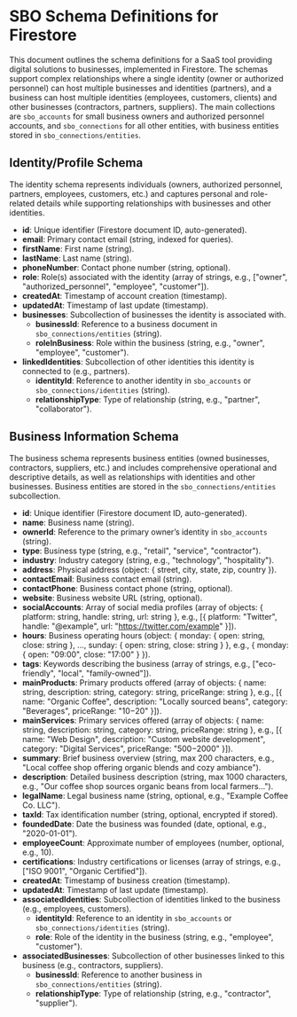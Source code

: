 # SBO Schema Definitions for Firestore

This document outlines the schema definitions for a SaaS tool providing digital solutions to businesses, implemented in Firestore. The schemas support complex relationships where a single identity (owner or authorized personnel) can host multiple businesses and identities (partners), and a business can host multiple identities (employees, customers, clients) and other businesses (contractors, partners, suppliers). The main collections are `sbo_accounts` for small business owners and authorized personnel accounts, and `sbo_connections` for all other entities, with business entities stored in `sbo_connections/entities`.

## Identity/Profile Schema
The identity schema represents individuals (owners, authorized personnel, partners, employees, customers, etc.) and captures personal and role-related details while supporting relationships with businesses and other identities.

- **id**: Unique identifier (Firestore document ID, auto-generated).
- **email**: Primary contact email (string, indexed for queries).
- **firstName**: First name (string).
- **lastName**: Last name (string).
- **phoneNumber**: Contact phone number (string, optional).
- **role**: Role(s) associated with the identity (array of strings, e.g., ["owner", "authorized_personnel", "employee", "customer"]).
- **createdAt**: Timestamp of account creation (timestamp).
- **updatedAt**: Timestamp of last update (timestamp).
- **businesses**: Subcollection of businesses the identity is associated with.
  - **businessId**: Reference to a business document in `sbo_connections/entities` (string).
  - **roleInBusiness**: Role within the business (string, e.g., "owner", "employee", "customer").
- **linkedIdentities**: Subcollection of other identities this identity is connected to (e.g., partners).
  - **identityId**: Reference to another identity in `sbo_accounts` or `sbo_connections/identities` (string).
  - **relationshipType**: Type of relationship (string, e.g., "partner", "collaborator").

## Business Information Schema
The business schema represents business entities (owned businesses, contractors, suppliers, etc.) and includes comprehensive operational and descriptive details, as well as relationships with identities and other businesses. Business entities are stored in the `sbo_connections/entities` subcollection.

- **id**: Unique identifier (Firestore document ID, auto-generated).
- **name**: Business name (string).
- **ownerId**: Reference to the primary owner’s identity in `sbo_accounts` (string).
- **type**: Business type (string, e.g., "retail", "service", "contractor").
- **industry**: Industry category (string, e.g., "technology", "hospitality").
- **address**: Physical address (object: { street, city, state, zip, country }).
- **contactEmail**: Business contact email (string).
- **contactPhone**: Business contact phone (string, optional).
- **website**: Business website URL (string, optional).
- **socialAccounts**: Array of social media profiles (array of objects: { platform: string, handle: string, url: string }, e.g., [{ platform: "Twitter", handle: "@example", url: "https://twitter.com/example" }]).
- **hours**: Business operating hours (object: { monday: { open: string, close: string }, ..., sunday: { open: string, close: string } }, e.g., { monday: { open: "09:00", close: "17:00" } }).
- **tags**: Keywords describing the business (array of strings, e.g., ["eco-friendly", "local", "family-owned"]).
- **mainProducts**: Primary products offered (array of objects: { name: string, description: string, category: string, priceRange: string }, e.g., [{ name: "Organic Coffee", description: "Locally sourced beans", category: "Beverages", priceRange: "$10-$20" }]).
- **mainServices**: Primary services offered (array of objects: { name: string, description: string, category: string, priceRange: string }, e.g., [{ name: "Web Design", description: "Custom website development", category: "Digital Services", priceRange: "$500-$2000" }]).
- **summary**: Brief business overview (string, max 200 characters, e.g., "Local coffee shop offering organic blends and cozy ambiance").
- **description**: Detailed business description (string, max 1000 characters, e.g., "Our coffee shop sources organic beans from local farmers...").
- **legalName**: Legal business name (string, optional, e.g., "Example Coffee Co. LLC").
- **taxId**: Tax identification number (string, optional, encrypted if stored).
- **foundedDate**: Date the business was founded (date, optional, e.g., "2020-01-01").
- **employeeCount**: Approximate number of employees (number, optional, e.g., 10).
- **certifications**: Industry certifications or licenses (array of strings, e.g., ["ISO 9001", "Organic Certified"]).
- **createdAt**: Timestamp of business creation (timestamp).
- **updatedAt**: Timestamp of last update (timestamp).
- **associatedIdentities**: Subcollection of identities linked to the business (e.g., employees, customers).
  - **identityId**: Reference to an identity in `sbo_accounts` or `sbo_connections/identities` (string).
  - **role**: Role of the identity in the business (string, e.g., "employee", "customer").
- **associatedBusinesses**: Subcollection of other businesses linked to this business (e.g., contractors, suppliers).
  - **businessId**: Reference to another business in `sbo_connections/entities` (string).
  - **relationshipType**: Type of relationship (string, e.g., "contractor", "supplier").
